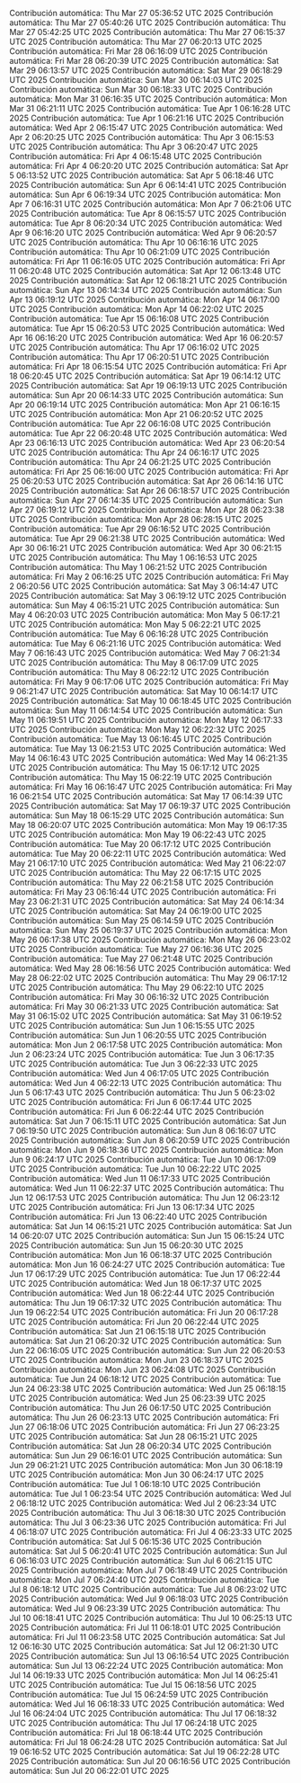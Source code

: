 Contribución automática: Thu Mar 27 05:36:52 UTC 2025
Contribución automática: Thu Mar 27 05:40:26 UTC 2025
Contribución automática: Thu Mar 27 05:42:25 UTC 2025
Contribución automática: Thu Mar 27 06:15:37 UTC 2025
Contribución automática: Thu Mar 27 06:20:13 UTC 2025
Contribución automática: Fri Mar 28 06:16:09 UTC 2025
Contribución automática: Fri Mar 28 06:20:39 UTC 2025
Contribución automática: Sat Mar 29 06:13:57 UTC 2025
Contribución automática: Sat Mar 29 06:18:29 UTC 2025
Contribución automática: Sun Mar 30 06:14:03 UTC 2025
Contribución automática: Sun Mar 30 06:18:33 UTC 2025
Contribución automática: Mon Mar 31 06:16:35 UTC 2025
Contribución automática: Mon Mar 31 06:21:11 UTC 2025
Contribución automática: Tue Apr  1 06:16:28 UTC 2025
Contribución automática: Tue Apr  1 06:21:16 UTC 2025
Contribución automática: Wed Apr  2 06:15:47 UTC 2025
Contribución automática: Wed Apr  2 06:20:25 UTC 2025
Contribución automática: Thu Apr  3 06:15:53 UTC 2025
Contribución automática: Thu Apr  3 06:20:47 UTC 2025
Contribución automática: Fri Apr  4 06:15:48 UTC 2025
Contribución automática: Fri Apr  4 06:20:20 UTC 2025
Contribución automática: Sat Apr  5 06:13:52 UTC 2025
Contribución automática: Sat Apr  5 06:18:46 UTC 2025
Contribución automática: Sun Apr  6 06:14:41 UTC 2025
Contribución automática: Sun Apr  6 06:19:34 UTC 2025
Contribución automática: Mon Apr  7 06:16:31 UTC 2025
Contribución automática: Mon Apr  7 06:21:06 UTC 2025
Contribución automática: Tue Apr  8 06:15:57 UTC 2025
Contribución automática: Tue Apr  8 06:20:34 UTC 2025
Contribución automática: Wed Apr  9 06:16:20 UTC 2025
Contribución automática: Wed Apr  9 06:20:57 UTC 2025
Contribución automática: Thu Apr 10 06:16:16 UTC 2025
Contribución automática: Thu Apr 10 06:21:09 UTC 2025
Contribución automática: Fri Apr 11 06:16:05 UTC 2025
Contribución automática: Fri Apr 11 06:20:48 UTC 2025
Contribución automática: Sat Apr 12 06:13:48 UTC 2025
Contribución automática: Sat Apr 12 06:18:21 UTC 2025
Contribución automática: Sun Apr 13 06:14:34 UTC 2025
Contribución automática: Sun Apr 13 06:19:12 UTC 2025
Contribución automática: Mon Apr 14 06:17:00 UTC 2025
Contribución automática: Mon Apr 14 06:22:02 UTC 2025
Contribución automática: Tue Apr 15 06:16:08 UTC 2025
Contribución automática: Tue Apr 15 06:20:53 UTC 2025
Contribución automática: Wed Apr 16 06:16:20 UTC 2025
Contribución automática: Wed Apr 16 06:20:57 UTC 2025
Contribución automática: Thu Apr 17 06:16:02 UTC 2025
Contribución automática: Thu Apr 17 06:20:51 UTC 2025
Contribución automática: Fri Apr 18 06:15:54 UTC 2025
Contribución automática: Fri Apr 18 06:20:45 UTC 2025
Contribución automática: Sat Apr 19 06:14:12 UTC 2025
Contribución automática: Sat Apr 19 06:19:13 UTC 2025
Contribución automática: Sun Apr 20 06:14:33 UTC 2025
Contribución automática: Sun Apr 20 06:19:14 UTC 2025
Contribución automática: Mon Apr 21 06:16:15 UTC 2025
Contribución automática: Mon Apr 21 06:20:52 UTC 2025
Contribución automática: Tue Apr 22 06:16:08 UTC 2025
Contribución automática: Tue Apr 22 06:20:48 UTC 2025
Contribución automática: Wed Apr 23 06:16:13 UTC 2025
Contribución automática: Wed Apr 23 06:20:54 UTC 2025
Contribución automática: Thu Apr 24 06:16:17 UTC 2025
Contribución automática: Thu Apr 24 06:21:25 UTC 2025
Contribución automática: Fri Apr 25 06:16:00 UTC 2025
Contribución automática: Fri Apr 25 06:20:53 UTC 2025
Contribución automática: Sat Apr 26 06:14:16 UTC 2025
Contribución automática: Sat Apr 26 06:18:57 UTC 2025
Contribución automática: Sun Apr 27 06:14:35 UTC 2025
Contribución automática: Sun Apr 27 06:19:12 UTC 2025
Contribución automática: Mon Apr 28 06:23:38 UTC 2025
Contribución automática: Mon Apr 28 06:28:15 UTC 2025
Contribución automática: Tue Apr 29 06:16:52 UTC 2025
Contribución automática: Tue Apr 29 06:21:38 UTC 2025
Contribución automática: Wed Apr 30 06:16:21 UTC 2025
Contribución automática: Wed Apr 30 06:21:15 UTC 2025
Contribución automática: Thu May  1 06:16:53 UTC 2025
Contribución automática: Thu May  1 06:21:52 UTC 2025
Contribución automática: Fri May  2 06:16:25 UTC 2025
Contribución automática: Fri May  2 06:20:56 UTC 2025
Contribución automática: Sat May  3 06:14:47 UTC 2025
Contribución automática: Sat May  3 06:19:12 UTC 2025
Contribución automática: Sun May  4 06:15:21 UTC 2025
Contribución automática: Sun May  4 06:20:03 UTC 2025
Contribución automática: Mon May  5 06:17:21 UTC 2025
Contribución automática: Mon May  5 06:22:21 UTC 2025
Contribución automática: Tue May  6 06:16:28 UTC 2025
Contribución automática: Tue May  6 06:21:16 UTC 2025
Contribución automática: Wed May  7 06:16:43 UTC 2025
Contribución automática: Wed May  7 06:21:34 UTC 2025
Contribución automática: Thu May  8 06:17:09 UTC 2025
Contribución automática: Thu May  8 06:22:12 UTC 2025
Contribución automática: Fri May  9 06:17:06 UTC 2025
Contribución automática: Fri May  9 06:21:47 UTC 2025
Contribución automática: Sat May 10 06:14:17 UTC 2025
Contribución automática: Sat May 10 06:18:45 UTC 2025
Contribución automática: Sun May 11 06:14:54 UTC 2025
Contribución automática: Sun May 11 06:19:51 UTC 2025
Contribución automática: Mon May 12 06:17:33 UTC 2025
Contribución automática: Mon May 12 06:22:32 UTC 2025
Contribución automática: Tue May 13 06:16:45 UTC 2025
Contribución automática: Tue May 13 06:21:53 UTC 2025
Contribución automática: Wed May 14 06:16:43 UTC 2025
Contribución automática: Wed May 14 06:21:35 UTC 2025
Contribución automática: Thu May 15 06:17:12 UTC 2025
Contribución automática: Thu May 15 06:22:19 UTC 2025
Contribución automática: Fri May 16 06:16:47 UTC 2025
Contribución automática: Fri May 16 06:21:54 UTC 2025
Contribución automática: Sat May 17 06:14:39 UTC 2025
Contribución automática: Sat May 17 06:19:37 UTC 2025
Contribución automática: Sun May 18 06:15:29 UTC 2025
Contribución automática: Sun May 18 06:20:07 UTC 2025
Contribución automática: Mon May 19 06:17:35 UTC 2025
Contribución automática: Mon May 19 06:22:43 UTC 2025
Contribución automática: Tue May 20 06:17:12 UTC 2025
Contribución automática: Tue May 20 06:22:11 UTC 2025
Contribución automática: Wed May 21 06:17:10 UTC 2025
Contribución automática: Wed May 21 06:22:07 UTC 2025
Contribución automática: Thu May 22 06:17:15 UTC 2025
Contribución automática: Thu May 22 06:21:58 UTC 2025
Contribución automática: Fri May 23 06:16:44 UTC 2025
Contribución automática: Fri May 23 06:21:31 UTC 2025
Contribución automática: Sat May 24 06:14:34 UTC 2025
Contribución automática: Sat May 24 06:19:00 UTC 2025
Contribución automática: Sun May 25 06:14:59 UTC 2025
Contribución automática: Sun May 25 06:19:37 UTC 2025
Contribución automática: Mon May 26 06:17:38 UTC 2025
Contribución automática: Mon May 26 06:23:02 UTC 2025
Contribución automática: Tue May 27 06:16:36 UTC 2025
Contribución automática: Tue May 27 06:21:48 UTC 2025
Contribución automática: Wed May 28 06:16:56 UTC 2025
Contribución automática: Wed May 28 06:22:02 UTC 2025
Contribución automática: Thu May 29 06:17:12 UTC 2025
Contribución automática: Thu May 29 06:22:10 UTC 2025
Contribución automática: Fri May 30 06:16:32 UTC 2025
Contribución automática: Fri May 30 06:21:33 UTC 2025
Contribución automática: Sat May 31 06:15:02 UTC 2025
Contribución automática: Sat May 31 06:19:52 UTC 2025
Contribución automática: Sun Jun  1 06:15:55 UTC 2025
Contribución automática: Sun Jun  1 06:20:55 UTC 2025
Contribución automática: Mon Jun  2 06:17:58 UTC 2025
Contribución automática: Mon Jun  2 06:23:24 UTC 2025
Contribución automática: Tue Jun  3 06:17:35 UTC 2025
Contribución automática: Tue Jun  3 06:22:33 UTC 2025
Contribución automática: Wed Jun  4 06:17:05 UTC 2025
Contribución automática: Wed Jun  4 06:22:13 UTC 2025
Contribución automática: Thu Jun  5 06:17:43 UTC 2025
Contribución automática: Thu Jun  5 06:23:02 UTC 2025
Contribución automática: Fri Jun  6 06:17:44 UTC 2025
Contribución automática: Fri Jun  6 06:22:44 UTC 2025
Contribución automática: Sat Jun  7 06:15:11 UTC 2025
Contribución automática: Sat Jun  7 06:19:50 UTC 2025
Contribución automática: Sun Jun  8 06:16:07 UTC 2025
Contribución automática: Sun Jun  8 06:20:59 UTC 2025
Contribución automática: Mon Jun  9 06:18:36 UTC 2025
Contribución automática: Mon Jun  9 06:24:17 UTC 2025
Contribución automática: Tue Jun 10 06:17:09 UTC 2025
Contribución automática: Tue Jun 10 06:22:22 UTC 2025
Contribución automática: Wed Jun 11 06:17:33 UTC 2025
Contribución automática: Wed Jun 11 06:22:37 UTC 2025
Contribución automática: Thu Jun 12 06:17:53 UTC 2025
Contribución automática: Thu Jun 12 06:23:12 UTC 2025
Contribución automática: Fri Jun 13 06:17:34 UTC 2025
Contribución automática: Fri Jun 13 06:22:40 UTC 2025
Contribución automática: Sat Jun 14 06:15:21 UTC 2025
Contribución automática: Sat Jun 14 06:20:07 UTC 2025
Contribución automática: Sun Jun 15 06:15:24 UTC 2025
Contribución automática: Sun Jun 15 06:20:30 UTC 2025
Contribución automática: Mon Jun 16 06:18:37 UTC 2025
Contribución automática: Mon Jun 16 06:24:27 UTC 2025
Contribución automática: Tue Jun 17 06:17:29 UTC 2025
Contribución automática: Tue Jun 17 06:22:44 UTC 2025
Contribución automática: Wed Jun 18 06:17:37 UTC 2025
Contribución automática: Wed Jun 18 06:22:44 UTC 2025
Contribución automática: Thu Jun 19 06:17:32 UTC 2025
Contribución automática: Thu Jun 19 06:22:54 UTC 2025
Contribución automática: Fri Jun 20 06:17:28 UTC 2025
Contribución automática: Fri Jun 20 06:22:44 UTC 2025
Contribución automática: Sat Jun 21 06:15:18 UTC 2025
Contribución automática: Sat Jun 21 06:20:32 UTC 2025
Contribución automática: Sun Jun 22 06:16:05 UTC 2025
Contribución automática: Sun Jun 22 06:20:53 UTC 2025
Contribución automática: Mon Jun 23 06:18:37 UTC 2025
Contribución automática: Mon Jun 23 06:24:08 UTC 2025
Contribución automática: Tue Jun 24 06:18:12 UTC 2025
Contribución automática: Tue Jun 24 06:23:38 UTC 2025
Contribución automática: Wed Jun 25 06:18:15 UTC 2025
Contribución automática: Wed Jun 25 06:23:39 UTC 2025
Contribución automática: Thu Jun 26 06:17:50 UTC 2025
Contribución automática: Thu Jun 26 06:23:13 UTC 2025
Contribución automática: Fri Jun 27 06:18:06 UTC 2025
Contribución automática: Fri Jun 27 06:23:25 UTC 2025
Contribución automática: Sat Jun 28 06:15:21 UTC 2025
Contribución automática: Sat Jun 28 06:20:34 UTC 2025
Contribución automática: Sun Jun 29 06:16:01 UTC 2025
Contribución automática: Sun Jun 29 06:21:21 UTC 2025
Contribución automática: Mon Jun 30 06:18:19 UTC 2025
Contribución automática: Mon Jun 30 06:24:17 UTC 2025
Contribución automática: Tue Jul  1 06:18:10 UTC 2025
Contribución automática: Tue Jul  1 06:23:54 UTC 2025
Contribución automática: Wed Jul  2 06:18:12 UTC 2025
Contribución automática: Wed Jul  2 06:23:34 UTC 2025
Contribución automática: Thu Jul  3 06:18:30 UTC 2025
Contribución automática: Thu Jul  3 06:23:36 UTC 2025
Contribución automática: Fri Jul  4 06:18:07 UTC 2025
Contribución automática: Fri Jul  4 06:23:33 UTC 2025
Contribución automática: Sat Jul  5 06:15:36 UTC 2025
Contribución automática: Sat Jul  5 06:20:41 UTC 2025
Contribución automática: Sun Jul  6 06:16:03 UTC 2025
Contribución automática: Sun Jul  6 06:21:15 UTC 2025
Contribución automática: Mon Jul  7 06:18:49 UTC 2025
Contribución automática: Mon Jul  7 06:24:40 UTC 2025
Contribución automática: Tue Jul  8 06:18:12 UTC 2025
Contribución automática: Tue Jul  8 06:23:02 UTC 2025
Contribución automática: Wed Jul  9 06:18:03 UTC 2025
Contribución automática: Wed Jul  9 06:23:39 UTC 2025
Contribución automática: Thu Jul 10 06:18:41 UTC 2025
Contribución automática: Thu Jul 10 06:25:13 UTC 2025
Contribución automática: Fri Jul 11 06:18:01 UTC 2025
Contribución automática: Fri Jul 11 06:23:58 UTC 2025
Contribución automática: Sat Jul 12 06:16:30 UTC 2025
Contribución automática: Sat Jul 12 06:21:30 UTC 2025
Contribución automática: Sun Jul 13 06:16:54 UTC 2025
Contribución automática: Sun Jul 13 06:22:24 UTC 2025
Contribución automática: Mon Jul 14 06:19:33 UTC 2025
Contribución automática: Mon Jul 14 06:25:41 UTC 2025
Contribución automática: Tue Jul 15 06:18:56 UTC 2025
Contribución automática: Tue Jul 15 06:24:59 UTC 2025
Contribución automática: Wed Jul 16 06:18:33 UTC 2025
Contribución automática: Wed Jul 16 06:24:04 UTC 2025
Contribución automática: Thu Jul 17 06:18:32 UTC 2025
Contribución automática: Thu Jul 17 06:24:18 UTC 2025
Contribución automática: Fri Jul 18 06:18:44 UTC 2025
Contribución automática: Fri Jul 18 06:24:28 UTC 2025
Contribución automática: Sat Jul 19 06:16:52 UTC 2025
Contribución automática: Sat Jul 19 06:22:28 UTC 2025
Contribución automática: Sun Jul 20 06:16:56 UTC 2025
Contribución automática: Sun Jul 20 06:22:01 UTC 2025
